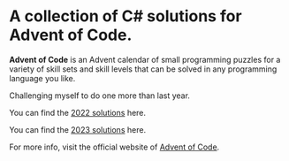 # A collection of C# solutions for Advent of Code.
**Advent of Code** is an Advent calendar of small programming puzzles for a variety of skill sets and skill levels that can be solved in any programming language you like.

Challenging myself to do one more than last year.

You can find the [2022 solutions](2022) here.

You can find the [2023 solutions](2023) here.


For more info, visit the official website of [Advent of Code](https://adventofcode.com/).
